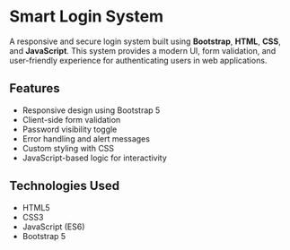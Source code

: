# Smart Login System

A responsive and secure login system built using **Bootstrap**, **HTML**, **CSS**, and **JavaScript**. This system provides a modern UI, form validation, and user-friendly experience for authenticating users in web applications.

## Features

- Responsive design using Bootstrap 5
- Client-side form validation
- Password visibility toggle
- Error handling and alert messages
- Custom styling with CSS
- JavaScript-based logic for interactivity

## Technologies Used
- HTML5
- CSS3
- JavaScript (ES6)
- Bootstrap 5

